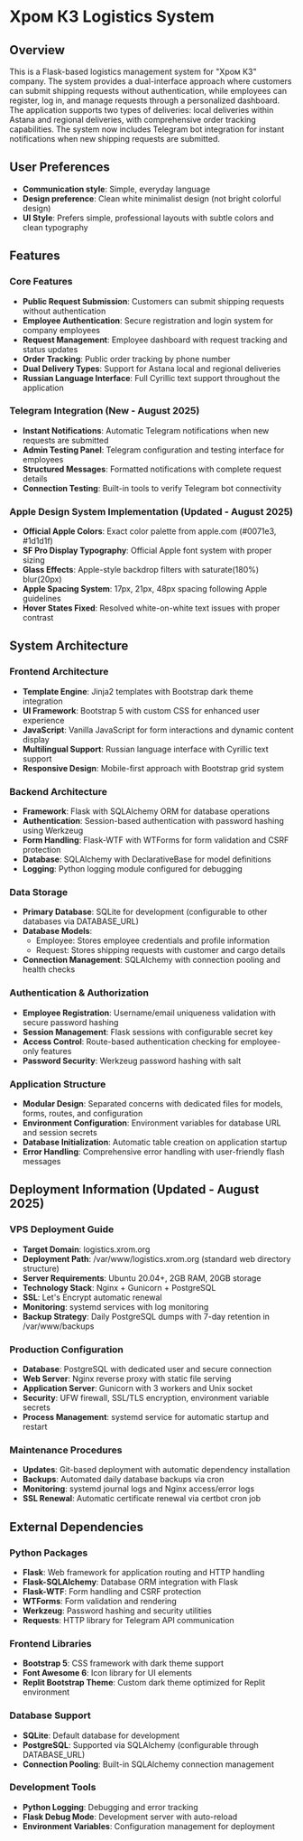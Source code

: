 # Хром КЗ Logistics System

## Overview

This is a Flask-based logistics management system for "Хром КЗ" company. The system provides a dual-interface approach where customers can submit shipping requests without authentication, while employees can register, log in, and manage requests through a personalized dashboard. The application supports two types of deliveries: local deliveries within Astana and regional deliveries, with comprehensive order tracking capabilities. The system now includes Telegram bot integration for instant notifications when new shipping requests are submitted.

## User Preferences

- **Communication style**: Simple, everyday language
- **Design preference**: Clean white minimalist design (not bright colorful design)
- **UI Style**: Prefers simple, professional layouts with subtle colors and clean typography

## Features

### Core Features
- **Public Request Submission**: Customers can submit shipping requests without authentication
- **Employee Authentication**: Secure registration and login system for company employees
- **Request Management**: Employee dashboard with request tracking and status updates
- **Order Tracking**: Public order tracking by phone number
- **Dual Delivery Types**: Support for Astana local and regional deliveries
- **Russian Language Interface**: Full Cyrillic text support throughout the application

### Telegram Integration (New - August 2025)
- **Instant Notifications**: Automatic Telegram notifications when new requests are submitted
- **Admin Testing Panel**: Telegram configuration and testing interface for employees
- **Structured Messages**: Formatted notifications with complete request details
- **Connection Testing**: Built-in tools to verify Telegram bot connectivity

### Apple Design System Implementation (Updated - August 2025)
- **Official Apple Colors**: Exact color palette from apple.com (#0071e3, #1d1d1f)
- **SF Pro Display Typography**: Official Apple font system with proper sizing
- **Glass Effects**: Apple-style backdrop filters with saturate(180%) blur(20px)
- **Apple Spacing System**: 17px, 21px, 48px spacing following Apple guidelines
- **Hover States Fixed**: Resolved white-on-white text issues with proper contrast

## System Architecture

### Frontend Architecture
- **Template Engine**: Jinja2 templates with Bootstrap dark theme integration
- **UI Framework**: Bootstrap 5 with custom CSS for enhanced user experience
- **JavaScript**: Vanilla JavaScript for form interactions and dynamic content display
- **Multilingual Support**: Russian language interface with Cyrillic text support
- **Responsive Design**: Mobile-first approach with Bootstrap grid system

### Backend Architecture
- **Framework**: Flask with SQLAlchemy ORM for database operations
- **Authentication**: Session-based authentication with password hashing using Werkzeug
- **Form Handling**: Flask-WTF with WTForms for form validation and CSRF protection
- **Database**: SQLAlchemy with DeclarativeBase for model definitions
- **Logging**: Python logging module configured for debugging

### Data Storage
- **Primary Database**: SQLite for development (configurable to other databases via DATABASE_URL)
- **Database Models**:
  - Employee: Stores employee credentials and profile information
  - Request: Stores shipping requests with customer and cargo details
- **Connection Management**: SQLAlchemy with connection pooling and health checks

### Authentication & Authorization
- **Employee Registration**: Username/email uniqueness validation with secure password hashing
- **Session Management**: Flask sessions with configurable secret key
- **Access Control**: Route-based authentication checking for employee-only features
- **Password Security**: Werkzeug password hashing with salt

### Application Structure
- **Modular Design**: Separated concerns with dedicated files for models, forms, routes, and configuration
- **Environment Configuration**: Environment variables for database URL and session secrets
- **Database Initialization**: Automatic table creation on application startup
- **Error Handling**: Comprehensive error handling with user-friendly flash messages

## Deployment Information (Updated - August 2025)

### VPS Deployment Guide
- **Target Domain**: logistics.xrom.org
- **Deployment Path**: /var/www/logistics.xrom.org (standard web directory structure)
- **Server Requirements**: Ubuntu 20.04+, 2GB RAM, 20GB storage  
- **Technology Stack**: Nginx + Gunicorn + PostgreSQL
- **SSL**: Let's Encrypt automatic renewal
- **Monitoring**: systemd services with log monitoring
- **Backup Strategy**: Daily PostgreSQL dumps with 7-day retention in /var/www/backups

### Production Configuration
- **Database**: PostgreSQL with dedicated user and secure connection
- **Web Server**: Nginx reverse proxy with static file serving
- **Application Server**: Gunicorn with 3 workers and Unix socket
- **Security**: UFW firewall, SSL/TLS encryption, environment variable secrets
- **Process Management**: systemd service for automatic startup and restart

### Maintenance Procedures
- **Updates**: Git-based deployment with automatic dependency installation
- **Backups**: Automated daily database backups via cron
- **Monitoring**: systemd journal logs and Nginx access/error logs
- **SSL Renewal**: Automatic certificate renewal via certbot cron job

## External Dependencies

### Python Packages
- **Flask**: Web framework for application routing and HTTP handling
- **Flask-SQLAlchemy**: Database ORM integration with Flask
- **Flask-WTF**: Form handling and CSRF protection
- **WTForms**: Form validation and rendering
- **Werkzeug**: Password hashing and security utilities
- **Requests**: HTTP library for Telegram API communication

### Frontend Libraries
- **Bootstrap 5**: CSS framework with dark theme support
- **Font Awesome 6**: Icon library for UI elements
- **Replit Bootstrap Theme**: Custom dark theme optimized for Replit environment

### Database Support
- **SQLite**: Default database for development
- **PostgreSQL**: Supported via SQLAlchemy (configurable through DATABASE_URL)
- **Connection Pooling**: Built-in SQLAlchemy connection management

### Development Tools
- **Python Logging**: Debugging and error tracking
- **Flask Debug Mode**: Development server with auto-reload
- **Environment Variables**: Configuration management for deployment